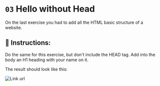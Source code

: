 # `03` Hello without Head

On the last exercise you had to add all the HTML basic structure of a website.

## 📝 Instructions:

Do the same for this exercise, but don't include the HEAD tag.
Add into the body an H1 heading with your name on it.

The result should look like this:

![Link url](https://storage.googleapis.com/replit/images/1517598579435_329a4ee44a9f7c6c1fc5d51a94957830.png)